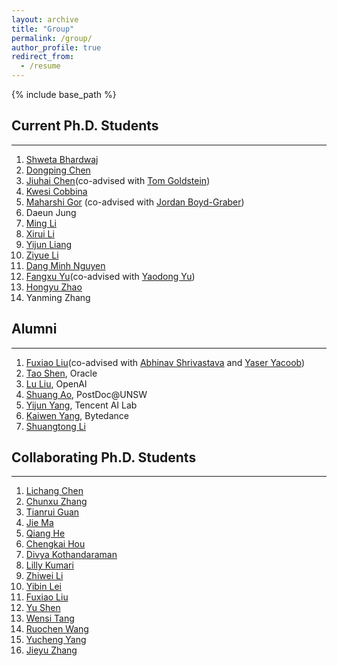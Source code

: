 ```yaml
---
layout: archive
title: "Group"
permalink: /group/
author_profile: true
redirect_from:
  - /resume
---
```


{% include base_path %}


## Current Ph.D. Students
-----
1. [Shweta Bhardwaj](https://shwetabhardwaj44.github.io/)
1. [Dongping Chen](https://dongping-chen.github.io/)
1. [Jiuhai Chen](https://scholar.google.com/citations?user=eJP77eoAAAAJ&hl=en)(co-advised with [Tom Goldstein](https://www.cs.umd.edu/~tomg/))
1. [Kwesi Cobbina](https://scholar.google.com/citations?user=Xt49YYgAAAAJ&hl=en)
1. [Maharshi Gor](https://mgor.info/) (co-advised with [Jordan Boyd-Graber](https://users.umiacs.umd.edu/~jbg/))
1. Daeun Jung
1. [Ming Li](https://mingliiii.github.io/)
1. [Xirui Li](https://xirui-li.github.io/)
1. [Yijun Liang](https://scholar.google.com/citations?user=YSy5z0MAAAAJ&hl=zh-CN)
1. [Ziyue Li](https://litzy0619.github.io/)
1. [Dang Minh Nguyen](https://dangne.github.io/)
1. [Fangxu Yu](https://scholar.google.com/citations?user=AQjUv4YAAAAJ&hl=zh-CN)(co-advised with [Yaodong Yu](https://yaodongyu.github.io/))
1. [Hongyu Zhao](https://scholar.google.com/citations?user=bGy-EUAAAAAJ&hl=en)
1. Yanming Zhang


## Alumni
-----
1. [Fuxiao Liu](https://fuxiaoliu.github.io/)(co-advised with [Abhinav Shrivastava](https://www.cs.umd.edu/~abhinav/) and [Yaser Yacoob](https://users.umiacs.umd.edu/~yaser/))
1. [Tao Shen](https://scholar.google.com/citations?user=SegyX9AAAAAJ&hl=en), Oracle
1. [Lu Liu](https://liulu112601.github.io/), OpenAI
1. [Shuang Ao](https://www.unsw.edu.au/staff/shuang-ao), PostDoc@UNSW
1. [Yijun Yang](https://stevenyangyj.github.io/), Tencent AI Lab
1. [Kaiwen Yang](https://scholar.google.com/citations?user=WQzn8u0AAAAJ&hl=en), Bytedance
1. [Shuangtong Li](http://staff.ustc.edu.cn/~xinmei/stli.html)


## Collaborating Ph.D. Students
-----
1. [Lichang Chen](https://lichang-chen.github.io/)
1. [Chunxu Zhang](https://scholar.google.com/citations?user=cYvbwQsAAAAJ&hl=zh-CN)
1. [Tianrui Guan](https://tianruiguan.phd/)
1. [Jie Ma](https://scholar.google.com.au/citations?user=tSmDoz0AAAAJ&hl=en)
1. [Qiang He](https://sweetice.github.io/)
1. [Chengkai Hou](https://jackhck.github.io/)
1. [Divya Kothandaraman](https://divyakraman.github.io/)
1. [Lilly Kumari](https://scholar.google.co.in/citations?user=eoGxOusAAAAJ&hl=en)
1. [Zhiwei Li](https://profiles.uts.edu.au/student_Zhiwei.Li)
1. [Yibin Lei](https://scholar.google.com/citations?user=raNLEXsAAAAJ&hl=en)
1. [Fuxiao Liu](https://fuxiaoliu.github.io/)
1. [Yu Shen](https://www.cs.umd.edu/~yushen/)
1. [Wensi Tang](https://scholar.google.com/citations?user=Nb1kMiAAAAAJ&hl=en)
1. [Ruochen Wang](https://ruocwang.github.io/)
1. [Yucheng Yang](https://scholar.google.com/citations?user=MDEntKcAAAAJ&hl=zh-CN)
1. [Jieyu Zhang](https://jieyuz2.github.io/)